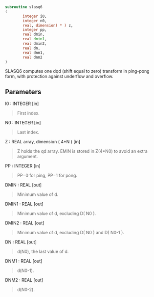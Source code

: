 ```fortran
subroutine slasq6
(
        integer i0,
        integer n0,
        real, dimension( * ) z,
        integer pp,
        real dmin,
        real dmin1,
        real dmin2,
        real dn,
        real dnm1,
        real dnm2
)
```

SLASQ6 computes one dqd (shift equal to zero) transform in
ping-pong form, with protection against underflow and overflow.

## Parameters
I0 : INTEGER [in]
> First index.

N0 : INTEGER [in]
> Last index.

Z : REAL array, dimension ( 4*N ) [in]
> Z holds the qd array. EMIN is stored in Z(4*N0) to avoid
> an extra argument.

PP : INTEGER [in]
> PP=0 for ping, PP=1 for pong.

DMIN : REAL [out]
> Minimum value of d.

DMIN1 : REAL [out]
> Minimum value of d, excluding D( N0 ).

DMIN2 : REAL [out]
> Minimum value of d, excluding D( N0 ) and D( N0-1 ).

DN : REAL [out]
> d(N0), the last value of d.

DNM1 : REAL [out]
> d(N0-1).

DNM2 : REAL [out]
> d(N0-2).
